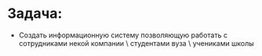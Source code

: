 # Задача:


* Создать информационную систему позволяющую работать с сотрудниками некой компании \ студентами вуза \ учениками школы